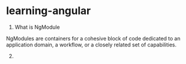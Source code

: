 # learning-angular
1. What is NgModule

NgModules are containers for a cohesive block of code dedicated to an application domain, a workflow, or a closely related set of capabilities. 

2. 
